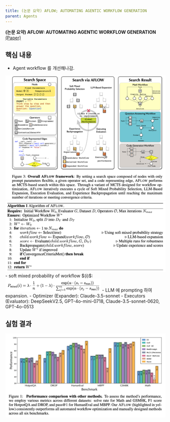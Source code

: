 ```yaml
---
title: (논문 요약) AFLOW; AUTOMATING AGENTIC WORKFLOW GENERATION
parent: Agents
---
```


**(논문 요약) AFLOW: AUTOMATING AGENTIC WORKFLOW GENERATION** [(Paper)](https://arxiv.org/pdf/2410.10762)


## 핵심 내용
- Agent workflow 를 개선해나감.
<img src="/data/papers/aflow/concept.png" width="800" />

<img src="/data/papers/aflow/algorithm.png" width="800" />
  - soft mixed probability of workflow $(i)$: <img src="/data/papers/aflow/mixed_soft.png" width="300" />
  - LLM 에 prompting 하여 expansion.
  - Optimizer (Expander): Claude-3.5-sonnet
  - Executors (Evaluator): DeepSeekV2.5, GPT-4o-mini-0718, Claude-3.5-sonnet-0620, GPT-4o-0513



## 실험 결과
<img src="/data/papers/aflow/result.png" width="800" />

